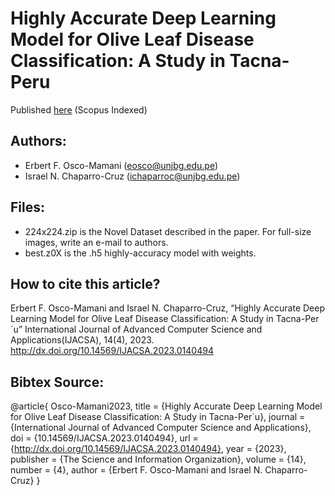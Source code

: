 # Highly Accurate Deep Learning Model for Olive Leaf Disease Classification: A Study in Tacna-Peru

Published [here](https://thesai.org/Publications/ViewPaper?Volume=14&Issue=4&Code=IJACSA&SerialNo=94) (Scopus Indexed)

## Authors:
- Erbert F. Osco-Mamani (eosco@unjbg.edu.pe)
- Israel N. Chaparro-Cruz (ichaparroc@unjbg.edu.pe)

## Files:
- 224x224.zip is the Novel Dataset described in the paper. For full-size images, write an e-mail to authors.
- best.z0X is the .h5 highly-accuracy model with weights.

## How to cite this article?
Erbert F. Osco-Mamani and Israel N. Chaparro-Cruz, “Highly Accurate Deep Learning Model for Olive Leaf Disease Classification: A Study in Tacna-Per´u” International Journal of Advanced Computer Science and Applications(IJACSA), 14(4), 2023. http://dx.doi.org/10.14569/IJACSA.2023.0140494

## Bibtex Source:
@article{
  Osco-Mamani2023,
  title = {Highly Accurate Deep Learning Model for Olive Leaf Disease Classification: A Study in Tacna-Per´u},
  journal = {International Journal of Advanced Computer Science and Applications},
  doi = {10.14569/IJACSA.2023.0140494},
  url = {http://dx.doi.org/10.14569/IJACSA.2023.0140494},
  year = {2023},
  publisher = {The Science and Information Organization},
  volume = {14},
  number = {4},
  author = {Erbert F. Osco-Mamani and Israel N. Chaparro-Cruz}
}

